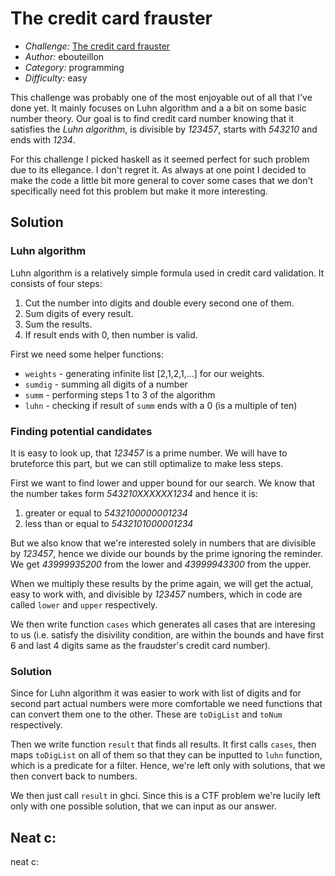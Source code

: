 # The credit card frauster

- _Challenge:_ [The credit card frauster](https://ctflearn.com/challenge/970)
- _Author:_ ebouteillon
- _Category:_ programming
- _Difficulty:_ easy

This challenge was probably one of the most enjoyable out of all that I've done yet. It mainly focuses on Luhn algorithm and a a bit on some basic number theory.
Our goal is to find credit card number knowing that it satisfies the _Luhn algorithm_, is divisible by _123457_, starts with _543210_ and ends with _1234_.

For this challenge I picked haskell as it seemed perfect for such problem due to its ellegance. I don't regret it. As always at one point I decided to make the code a little bit more general to cover some cases that we don't specifically need fot this problem but make it more interesting.

## Solution

### Luhn algorithm
Luhn algorithm is a relatively simple formula used in credit card validation. It consists of four steps:

1. Cut the number into digits and double every second one of them.
2. Sum digits of every result.
3. Sum the results.
4. If result ends with 0, then number is valid.

First we need some helper functions:
- `weights` - generating infinite list [2,1,2,1,...] for our weights.
- `sumdig` - summing all digits of a number
- `summ` - performing steps 1 to 3 of the algorithm
- `luhn` - checking if result of `summ` ends with a 0 (is a multiple of ten)

### Finding potential candidates
It is easy to look up, that _123457_ is a prime number. We will have to bruteforce this part, but we can still optimalize to make less steps.

First we want to find lower and upper bound for our search. We know that the number takes form _543210XXXXXX1234_ and hence it is:
1. greater or equal to _5432100000001234_
2. less than or equal to _5432101000001234_

But we also know that we're interested solely in numbers that are divisible by _123457_, hence we divide our bounds by the prime ignoring the reminder. We get _43999935200_ from the lower and _43999943300_ from the upper.

When we multiply these results by the prime again, we will get the actual, easy to work with, and divisible by _123457_ numbers, which in code are called `lower` and `upper` respectively.

We then write function `cases` which generates all cases that are interesing to us (i.e. satisfy the disivility condition, are within the bounds and have first 6 and last 4 digits same as the fraudster's credit card number). 

### Solution
Since for Luhn algorithm it was easier to work with list of digits and for second part actual numbers were more comfortable we need functions that can convert them one to the other. These are `toDigList` and `toNum` respectively.

Then we write function `result` that finds all results. It first calls `cases`, then maps `toDigList` on all of them so that they can be inputted to `luhn` function, which is a predicate for a filter. Hence, we're left only with solutions, that we then convert back to numbers.

We then just call `result` in ghci. Since this is a CTF problem we're lucily left only with one possible solution, that we can input as our answer.

## Neat c:
neat c:
